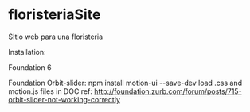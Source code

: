 # floristeriaSite
SItio web para una floristeria

Installation:

Foundation 6

Foundation Orbit-slider:
npm install motion-ui --save-dev 
load .css and motion.js files in DOC
ref: http://foundation.zurb.com/forum/posts/715-orbit-slider-not-working-correctly